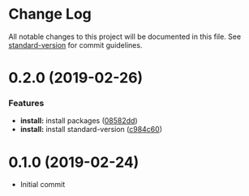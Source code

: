 # Change Log

All notable changes to this project will be documented in this file. See [standard-version](https://github.com/conventional-changelog/standard-version) for commit guidelines.

# 0.2.0 (2019-02-26)


### Features

* **install:** install packages ([08582dd](https://github.com/ycs77/bootstrap-vue-arsenic/commit/08582dd))
* **install:** install standard-version ([c984c60](https://github.com/ycs77/bootstrap-vue-arsenic/commit/c984c60))

# 0.1.0 (2019-02-24)

* Initial commit
